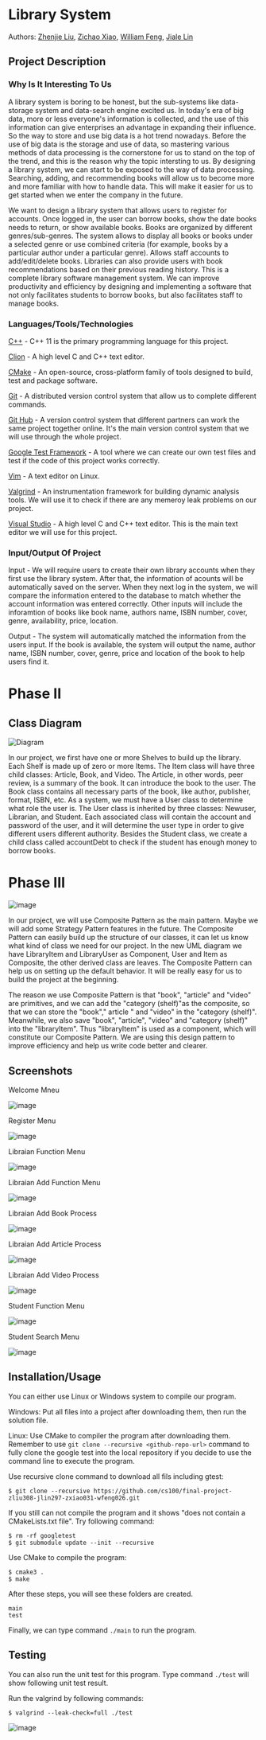 # Library System

Authors: [Zhenjie Liu](https://github.com/2314577483), [Zichao Xiao](https://github.com/Zichao031), [William Feng](https://github.com/WwwwwFeng), [Jiale Lin](https://github.com/jlin297)

## Project Description
### Why Is It Interesting To Us
A library system is boring to be honest, but the sub-systems like data-storage system and data-search engine excited us. In today's era of big data, more or less everyone's information is collected, and the use of this information can give enterprises an advantage in expanding their influence. So the way to store and use big data is a hot trend nowadays. Before the use of big data is the storage and use of data, so mastering various methods of data processing is the cornerstone for us to stand on the top of the trend, and this is the reason why the topic intersting to us. By designing a library system, we can start to be exposed to the way of data processing. Searching, adding, and recommending books will allow us to become more and more familiar with how to handle data. This will make it easier for us to get started when we enter the company in the future.

We want to design a library system that allows users to register for accounts.
Once logged in, the user can borrow books, show the date books needs to return, or show available books. Books are organized by different genres/sub-genres. 
The system allows to display all books or books under a selected genre or use combined criteria (for example, books by a particular author under a particular genre).
Allows staff accounts to add/edit/delete books.
Libraries can also provide users with book recommendations based on their previous reading history. 
This is a complete library software management system. 
We can improve productivity and efficiency by designing and implementing a software that not only facilitates students to borrow books, but also facilitates staff to manage books.
### Languages/Tools/Technologies 
 
   [C++](https://www.cplusplus.com/) - C++ 11 is the primary programming language for this project.

   [Clion](https://www.jetbrains.com/clion/) - A high level C and C++ text editor.
   
   [CMake](https://cmake.org/) - An open-source, cross-platform family of tools designed to build, test and package software. 

   [Git](https://git-scm.com/) - A distributed version control system that allow us to complete different commands.

   [Git Hub](https://github.com) - A version control system that different partners can work the same project together online. It's the main version control system that we will use through the whole project.
  
   [Google Test Framework](https://github.com/google/googletest) - A tool where we can create our own test files and test if the code of this project works correctly.

   [Vim](https://www.vim.org/) - A text editor on Linux.
   
   [Valgrind](https://valgrind.org/) - An instrumentation framework for building dynamic analysis tools. We will use it to check if there are any memeroy leak problems on our project.

   [Visual Studio](https://visualstudio.microsoft.com/vs/features/cplusplus/) - A high level C and C++ text editor. This is the main text editor we will use for this project.

### Input/Output Of Project
   Input - We will require users to create their own library accounts when they first use the library system. After that, the information of acounts will be automatically saved on the server. When they next log in the system, we will compare the information entered to the database to match whether the account information was entered correctly. Other inputs will include the inforamtion of books like book name, authors name, ISBN number, cover, genre, availability, price, location. 
   
   Output - The system will automatically matched the information from the users input. If the book is available, the system will output the name, author name, ISBN number, cover, genre, price and location of the book to help users find it.

# Phase II
## Class Diagram
![Diagram](https://user-images.githubusercontent.com/97133827/153089385-0720754e-fd14-4b2d-8c54-c30c64a11230.png)

  In our project, we first have one or more Shelves to build up the library. Each Shelf is made up of zero or more Items. The Item class will have three child classes: Article, Book, and Video. The Article, in other words, peer review, is a summary of the book. It can introduce the book to the user. The Book class contains all necessary parts of the book, like author, publisher, format, ISBN, etc. As a system, we must have a User class to determine what role the user is. The User class is inherited by three classes: Newuser, Librarian, and Student. Each associated class will contain the account and password of the user, and it will determine the user type in order to give different users different authority. Besides the Student class, we create a child class called accountDebt to check if the student has enough money to borrow books.
  
# Phase III
![image](https://user-images.githubusercontent.com/49822431/157553687-a2c8666d-6b6b-4ad9-9b5c-eed5071a2fd2.png)

  In our project, we will use Composite Pattern as the main pattern. Maybe we will add some Strategy Pattern features in the future. The Composite Pattern can easily build up the structure of our classes, it can let us know what kind of class we need for our project. In the new UML diagram we have LibraryItem and LibraryUser as Component, User and Item as Composite, the other derived class are leaves. The Composite Pattern can help us on setting up the default behavior. It will be really easy for us to build the project at the beginning.

  The reason we use Composite Pattern is that "book", "article" and "video" are primitives, and we can add the "category (shelf)"as the composite, so that we can store the "book"," article " and "video" in the "category (shelf)". Meanwhile, we also save "book", "article", "video" and "category (shelf)" into the "libraryItem". Thus "libraryItem" is used as a component, which will constitute our Composite Pattern. We are using this design pattern to improve efficiency and help us write code better and clearer.

 ## Screenshots
 Welcome Mneu
 
 ![image](https://user-images.githubusercontent.com/49822431/157552734-020af8c2-9b20-4c29-b2f7-22fcb574bb4f.png)

 Register Menu
 
 ![image](https://user-images.githubusercontent.com/49822431/157552943-2ff3866b-fcb3-437a-a070-bd5d2ce41efc.png)

 Libraian Function Menu
 
 ![image](https://user-images.githubusercontent.com/49822431/157553010-ed08df8f-f459-45ec-ad95-c5c43fb7b338.png)
 
 Libraian Add Function Menu
 
 ![image](https://user-images.githubusercontent.com/49822431/157553484-f794bd69-0ace-40af-aba8-fdced4ffed44.png)
 
 Libraian Add Book Process
 
 ![image](https://user-images.githubusercontent.com/49822431/157553060-2e38286b-f97e-43be-9930-d8cab24bf650.png)

 Libraian Add Article Process
 
 ![image](https://user-images.githubusercontent.com/49822431/157553437-4724531c-ef64-44e3-a46d-f4ea208a4c07.png)
 
 Libraian Add Video Process
 
 ![image](https://user-images.githubusercontent.com/49822431/157553531-380b299a-9061-4a89-9b9b-cbb14486c135.png)

 Student Function Menu
 
 ![image](https://user-images.githubusercontent.com/49822431/157552784-b6bdda68-6481-4992-b88a-89614663710a.png)
 
 Student Search Menu
 
 ![image](https://user-images.githubusercontent.com/49822431/157552879-e63fa09c-d78d-47f9-989a-0888c548165b.png)
 
 

 
 ## Installation/Usage
 
 You can either use Linux or Windows system to compile our program.
 
 Windows: Put all files into a project after downloading them, then run the solution file.
 
 Linux: Use CMake to compiler the program after downloading them. Remember to use `git clone --recursive <github-repo-url>` command to fully clone the google test into the local repository if you decide to use the command line to execute the program.
 
 Use recursive clone command to download all fils including gtest:
 ``` 
 $ git clone --recursive https://github.com/cs100/final-project-zliu308-jlin297-zxiao031-wfeng026.git
 ```
 If you still can not compile the program and it shows "does not contain a CMakeLists.txt file". Try following command:
  ```
 $ rm -rf googletest
 $ git submodule update --init --recursive
 ```
 
 Use CMake to compile the program:
 ```
 $ cmake3 .
 $ make
 ```
 After these steps, you will see these folders are created.
 ```
 main
 test
 ```
 Finally, we can type command `./main` to run the program. 
 
 ## Testing
 
 You can also run the unit test for this program. Type command `./test` will show following unit test result.
 
 Run the valgrind by following commands:
 ``` 
 $ valgrind --leak-check=full ./test
 ```
 ![image](https://github.com/cs100/final-project-zliu308-jlin297-zxiao031-wfeng026/blob/c51a47932a1be4b8432cf8974b61a116b856ee84/Screenshots/Test%20Valgrind.png)

